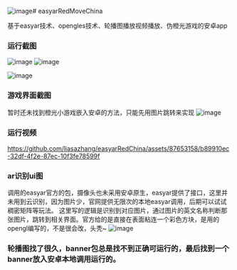 ![image](https://github.com/liasazhang/easyarRedChina/assets/87653158/ad4bb7ed-04f3-4afe-9721-4b6a5fc25739)# easyarRedMoveChina

基于easyar技术、opengles技术、轮播图播放视频播放、伪橙光游戏的安卓app

### 运行截图
![image](https://github.com/liasazhang/easyarRedChina/assets/87653158/a46131b3-ac45-4282-8e63-ff29b30ee37d)
![image](https://github.com/liasazhang/easyarRedChina/assets/87653158/f3634f0f-ac0a-4059-839f-e3d434fd4772)

![image](https://github.com/liasazhang/easyarRedChina/assets/87653158/966f6b1a-c117-4748-8345-2d7d640e78bf)


### 游戏界面截图
暂时还未找到橙光小游戏嵌入安卓的方法，只能先用图片跳转来实现
![image](https://user-images.githubusercontent.com/87653158/201338911-49990580-5c69-4d4d-9c82-abbc062c8721.png)

### 运行视频


https://github.com/liasazhang/easyarRedChina/assets/87653158/b89910ec-32df-4f2e-87ec-10f3fe78599f


### ar识别ui图
调用的easyar官方的包，摄像头也未采用安卓原生，easyar提供了接口，这里并未用到云识别，因为图片少，官网提供无限次的本地easyar调用，后期可以试试稠密矩阵等玩法。
这里写的逻辑是识别到对应图片，通过图片的英文名称判断那张图片，跳转到相关界面。官方给的是直接在表面粘连一个彩色方块，是用的opengl编写的，不是很会改，头秃~
![image](https://user-images.githubusercontent.com/87653158/201339126-db458ced-0d44-470b-993a-fd4afe237c9b.png)

### 轮播图找了很久，banner包总是找不到正确可运行的，最后找到一个banner放入安卓本地调用运行的。
